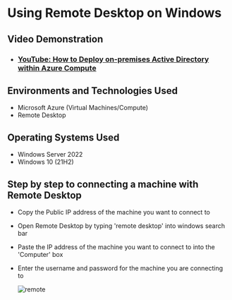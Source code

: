 # Using Remote Desktop on Windows

<h2>Video Demonstration</h2>

- ### [YouTube: How to Deploy on-premises Active Directory within Azure Compute](https://youtu.be/RHGYx921Q9I?si=CK_na-EAo2YP7EBa)

<h2>Environments and Technologies Used</h2>

- Microsoft Azure (Virtual Machines/Compute)
- Remote Desktop

<h2>Operating Systems Used </h2>

- Windows Server 2022
- Windows 10 (21H2)

<h2>Step by step to connecting a machine with Remote Desktop</h2>

- Copy the Public IP address of the machine you want to connect to
- Open Remote Desktop by typing 'remote desktop' into windows search bar
- Paste the IP address of the machine you want to connect to into the 'Computer' box
- Enter the username and password for the machine you are connecting to

  ![remote](https://github.com/user-attachments/assets/8fda030d-27b0-468f-81fe-828725323034)
